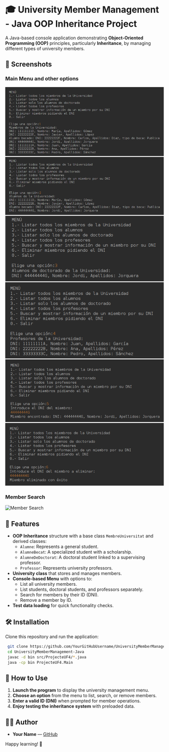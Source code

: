 # 🎓 University Member Management - Java OOP Inheritance Project
A Java-based console application demonstrating **Object-Oriented Programming (OOP)** principles, particularly **Inheritance**, by managing different types of university members.

## 📸 Screenshots

### Main Menu and other options
![Option 1](assets/h1.png)
![Option 2](assets/h2.png)
![Option 3](assets/h3.png)
![Option 4](assets/h4.png)
![Option 5](assets/h5.png)
![Option 6](assets/h6.png)

### Member Search
![Member Search](assets/member_search.png)

## 🚀 Features
- **OOP Inheritance** structure with a base class `MembreUniversitat` and derived classes:
  - `Alumne`: Represents a general student.
  - `AlumneBecat`: A specialized student with a scholarship.
  - `AlumneDeDoctorat`: A doctoral student linked to a supervising professor.
  - `Professor`: Represents university professors.
- **University class** that stores and manages members.
- **Console-based Menu** with options to:
  - List all university members.
  - List students, doctoral students, and professors separately.
  - Search for members by their ID (DNI).
  - Remove a member by ID.
- **Test data loading** for quick functionality checks.

## 🛠️ Installation
Clone this repository and run the application:
```bash
 git clone https://github.com/YourGitHubUsername/UniversityMemberManagement-Java.git
 cd UniversityMemberManagement-Java
 javac -d bin src/ProjecteUF4/*.java
 java -cp bin ProjecteUF4.Main
```

## 🧠 How to Use
1. **Launch the program** to display the university management menu.
2. **Choose an option** from the menu to list, search, or remove members.
3. **Enter a valid ID (DNI)** when prompted for member operations.
4. **Enjoy testing the inheritance system** with preloaded data.

## 👨‍💻 Author
- **Your Name** — [GitHub](https://github.com/YourGitHubUsername)

Happy learning! 🎉

